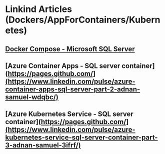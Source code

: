 # Linkind Articles (Dockers/AppForContainers/Kubernetes)

## [Docker Compose - Microsoft SQL Server](https://www.linkedin.com/pulse/docker-compose-microsoft-sql-server-adnan-samuel-vbfwf/?trackingId=AoFatZkUSyup0ML9aFUbAg%3D%3D)
## [Azure Container Apps - SQL server container](https://pages.github.com/](https://www.linkedin.com/pulse/azure-container-apps-sql-server-part-2-adnan-samuel-wdqbc/)
## [Azure Kubernetes Service - SQL server container](https://pages.github.com/](https://www.linkedin.com/pulse/azure-kubernetes-service-sql-server-container-part-3-adnan-samuel-3ifrf/)
